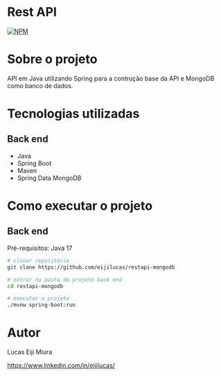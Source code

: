 # Rest API
[![NPM](https://img.shields.io/npm/l/react)](https://github.com/eijilucas/restapi-mongodb/blob/main/LICENSE) 

# Sobre o projeto
API em Java utilizando Spring para a contrução base da API e MongoDB como banco de dados.

# Tecnologias utilizadas

## Back end
- Java
- Spring Boot
- Maven
- Spring Data MongoDB

# Como executar o projeto

## Back end
Pré-requisitos: Java 17

```bash
# clonar repositório
git clone https://github.com/eijilucas/restapi-mongodb

# entrar na pasta do projeto back end
cd restapi-mongodb

# executar o projeto
./mvnw spring-boot:run
```

# Autor

Lucas Eiji Miura

https://www.linkedin.com/in/eijilucas/
